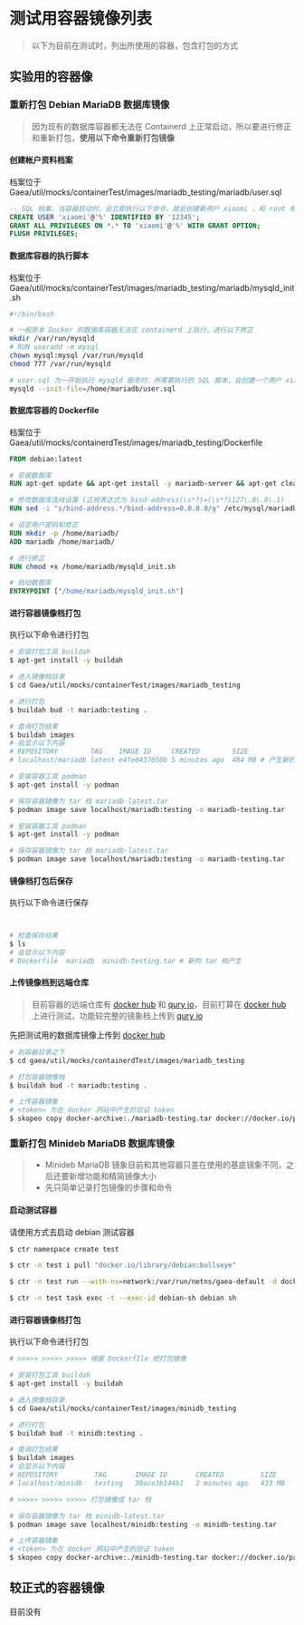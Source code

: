 # 测试用容器镜像列表

> 以下为目前在测试时，列出所使用的容器，包含打包的方式

## 实验用的容器像

### 重新打包 Debian MariaDB 数据库镜像

> 因为现有的数据库容器都无法在 Containerd 上正常启动，所以要进行修正和重新打包，**使用以下命令重新打包镜像**

#### 创建帐户资料档案

档案位于 Gaea/util/mocks/containerTest/images/mariadb_testing/mariadb/user.sql

```sql
-- SQL 档案，当容器启动时，会立即执行以下命令，就会创建新用户 xiaomi ，和 root 相同权限
CREATE USER 'xiaomi'@'%' IDENTIFIED BY '12345';
GRANT ALL PRIVILEGES ON *.* TO 'xiaomi'@'%' WITH GRANT OPTION;
FLUSH PRIVILEGES;
```

#### 数据库容器的执行脚本

档案位于 Gaea/util/mocks/containerTest/images/mariadb_testing/mariadb/mysqld_init.sh

```bash
#!/bin/bash

# 一般原本 Docker 的数据库容器无法在 containerd 上执行，进行以下修正
mkdir /var/run/mysqld
# RUN useradd -m mysql
chown mysql:mysql /var/run/mysqld
chmod 777 /var/run/mysqld

# user.sql 为一开始执行 mysqld 服务时，所需要执行的 SQL 脚本，会创建一个用户 xiaomi，并且设置密码
mysqld --init-file=/home/mariadb/user.sql
```

#### 数据库容器的 Dockerfile

档案位于 Gaea/util/mocks/containerdTest/images/mariadb_testing/Dockerfile

```dockerfile
FROM debian:latest

# 安装数据库
RUN apt-get update && apt-get install -y mariadb-server && apt-get clean

# 修改数据库连线设置 (正规表达式为 bind-address(\s*?)=(\s*?)127\.0\.0\.1)
RUN sed -i "s/bind-address.*/bind-address=0.0.0.0/g" /etc/mysql/mariadb.conf.d/50-server.cnf

# 设定用户密码和修正
RUN mkdir -p /home/mariadb/
ADD mariadb /home/mariadb/

# 进行修正
RUN chmod +x /home/mariadb/mysqld_init.sh

# 启动数据库
ENTRYPOINT ["/home/mariadb/mysqld_init.sh"]
```

#### 进行容器镜像档打包

执行以下命令进行打包

```bash
# 安装打包工具 buildah
$ apt-get install -y buildah

# 进入镜像档目录
$ cd Gaea/util/mocks/containerTest/images/mariadb_testing

# 进行打包
$ buildah bud -t mariadb:testing .

# 查询打包结果
$ buildah images
# 会显示以下内容
# REPOSITORY        TAG    IMAGE ID     CREATED        SIZE
# localhost/mariadb latest e4fe0437050b 5 minutes ago  484 MB # 产生新的镜像

# 安装容器工具 podman
$ apt-get install -y podman

# 保存容器镜像为 tar 档 mariadb-latest.tar
$ podman image save localhost/mariadb:testing -o mariadb-testing.tar

# 安装容器工具 podman
$ apt-get install -y podman

# 保存容器镜像为 tar 档 mariadb-latest.tar
$ podman image save localhost/mariadb:testing -o mariadb-testing.tar


```

#### 镜像档打包后保存

执行以下命令进行保存

```bash


# 检查保存结果
$ ls
# 会显示以下内容
# Dockerfile  mariadb  minidb-testing.tar # 新的 tar 档产生
```

#### 上传镜像档到远端仓库

> 目前容器的远端仓库有 [docker hub](https://hub.docker.com/) 和 [qury io](https://quay.io/)，目前打算在 [docker hub](https://hub.docker.com/) 上进行测试，功能较完整的镜象档上传到 [qury io](https://quay.io/)

先把测试用的数据库镜像上传到 [docker hub](https://hub.docker.com/)

```bash
# 到容器目录之下
$ cd gaea/util/mocks/containerdTest/images/mariadb_testing

# 打包容器镜像档
$ buildah bud -t mariadb:testing .

# 上传容器镜象
# <token> 为在 docker 网站中产生的验证 token 
$ skopeo copy docker-archive:./mariadb-testing.tar docker://docker.io/panhongrainbow/mariadb:testing --dest-creds panhongrainbow:<token>
```

### 重新打包 Minideb MariaDB 数据库镜像

> - Minideb MariaDB 镜象目前和其他容器只差在使用的基底镜象不同，之后还要新增功能和精简镜像大小
> - 先只简单记录打包镜像的步骤和命令

#### 启动测试容器

请使用方式去启动 debian 测试容器

```bash
$ ctr namespace create test

$ ctr -n test i pull "docker.io/library/debian:bullseye"

$ ctr -n test run --with-ns=network:/var/run/netns/gaea-default -d docker.io/library/debian:bullseye debian

$ ctr -n test task exec -t --exec-id debian-sh debian sh
```



#### 进行容器镜像档打包

执行以下命令进行打包

```bash
# >>>>> >>>>> >>>>> 根据 DockerfIle 把打包镜像

# 安装打包工具 buildah
$ apt-get install -y buildah

# 进入镜像档目录
$ cd Gaea/util/mocks/containerTest/images/minidb_testing

# 进行打包
$ buildah bud -t minidb:testing .

# 查询打包结果
$ buildah images
# 会显示以下内容
# REPOSITORY         TAG       IMAGE ID       CREATED         SIZE
# localhost/minidb   testing   39ace3b144b1   2 minutes ago   433 MB

# >>>>> >>>>> >>>>> 打包镜像成 tar 档

# 保存容器镜像为 tar 档 minidb-latest.tar
$ podman image save localhost/minidb:testing -o minidb-testing.tar

# 上传容器镜象
# <token> 为在 docker 网站中产生的验证 token 
$ skopeo copy docker-archive:./minidb-testing.tar docker://docker.io/panhongrainbow/minidb:testing --dest-creds panhongrainbow:<token>
```

## 较正式的容器镜像

目前没有















